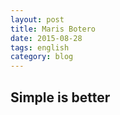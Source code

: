 ```yaml
---
layout: post
title: Maris Botero
date: 2015-08-28
tags: english
category: blog
---
```


Simple is better
-----------



